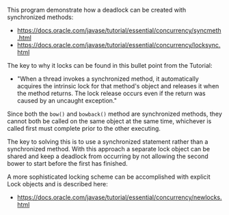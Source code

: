 This program demonstrate how a deadlock can be created with synchronized methods:

- https://docs.oracle.com/javase/tutorial/essential/concurrency/syncmeth.html
- https://docs.oracle.com/javase/tutorial/essential/concurrency/locksync.html

The key to why it locks can be found in this bullet point from the Tutorial:

- "When a thread invokes a synchronized method, it automatically acquires the intrinsic lock for that method's object and releases it when the method returns. The lock release occurs even if the return was caused by an uncaught exception."

Since both the `bow()` and `bowback()` method are synchronized methods, they cannot 
both be called on the same object at the same time, whichever is called first must
complete prior to the other executing.

The key to solving this is to use a synchronized statement rather than a synchronized
method. With this approach a separate lock object can be shared and keep a deadlock
from occurring by not allowing the second bower to start before the first has finished.

A more sophisticated locking scheme can be accomplished with explicit Lock objects
and is described here:

- https://docs.oracle.com/javase/tutorial/essential/concurrency/newlocks.html



